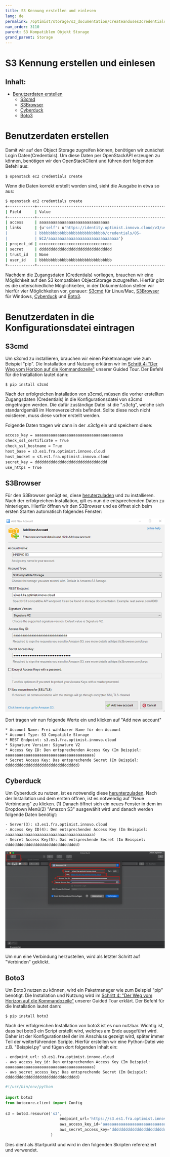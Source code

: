 ```yaml
---
title: S3 Kennung erstellen und einlesen
lang: de
permalink: /optimist/storage/s3_documentation/createanduses3credentials/
nav_order: 3110
parent: S3 Kompatiblen Objekt Storage
grand_parent: Storage
---
```


S3 Kennung erstellen und einlesen
=================================================

Inhalt:
---------
- [Benutzerdaten erstellen](#benutzerdatenerstellen)
	- [S3cmd](#s3cmd)
	- [S3Browser](#s3browser)
	- [Cyberduck](#cyberduck)
	- [Boto3](#boto3)

# Benutzerdaten erstellen

Damit wir auf den Object Storage zugreifen können, benötigen wir zunächst Login Daten(Credentials).
Um diese Daten per OpenStackAPI erzeugen zu können, benötigen wir den OpenStackClient und führen dort folgenden Befehl aus:

`$ openstack ec2 credentials create`

Wenn die Daten korrekt erstellt worden sind, sieht die Ausgabe in etwa so aus:

```bash
$ openstack ec2 credentials create
+------------+-----------------------------------------------------------------+
| Field      | Value                                                           |
+------------+-----------------------------------------------------------------+
| access     | aaaaaaaaaaaaaaaaaaaaaaaaaaaaaaa                                 |
| links      | {u'self': u'https://identity.optimist.innovo.cloud/v3/users/bbb |
|            | bbbbbbbbbbbbbbbbbbbbbbbbbbbbb/credentials/OS-                   |
|            | EC2/aaaaaaaaaaaaaaaaaaaaaaaaaaaaaaa'}                           |
| project_id | cccccccccccccccccccccccccccccccc                                |
| secret     | dddddddddddddddddddddddddddddddd                                |
| trust_id   | None                                                            |
| user_id    | bbbbbbbbbbbbbbbbbbbbbbbbbbbbbbbb                                |
+------------+-----------------------------------------------------------------+
```
Nachdem die Zugangsdaten (Credentials) vorliegen, brauchen wir eine Möglichkeit auf den S3 kompatiblen ObjectStorage zuzugreifen.
Hierfür gibt es die unterschiedliche Möglichkeiten, in der Dokumentation stellen wir hierfür vier Möglichkeiten vor, genauer: [S3cmd](https://s3tools.org/s3cmd) für Linux/Mac, [S3Browser](https://s3browser.com/) für  Windows, [Cyberduck](https://cyberduck.io/) und [Boto3](https://boto3.amazonaws.com/v1/documentation/api/latest/index.html).

# Benutzerdaten in die Konfigurationsdatei eintragen

## S3cmd

Um s3cmd zu installieren, brauchen wir einen Paketmanager wie zum Beispiel "pip". Die Installation und Nutzung erklären wir im [Schritt 4: "Der Weg vom Horizon auf die Kommandozeile"](/optimist/guided_tour/step04/) unserer Guided Tour.
Der Befehl für die Installation lautet dann:

```
$ pip install s3cmd
```

Nach der erfolgreichen Installation von s3cmd, müssen die vorher erstellten Zugangsdaten (Credentials) in die Konfigurationsdatei von s3cmd eingetragen werden.
Die dafür zuständige Datei ist die ".s3cfg", welche sich standardgemäß im Homeverzeichnis befindet. Sollte diese noch nicht existieren, muss diese vorher erstellt werden.

Folgende Daten tragen wir dann in der .s3cfg ein und speichern diese:

```bash
access_key = aaaaaaaaaaaaaaaaaaaaaaaaaaaaaaaaaaaaaaa
check_ssl_certificate = True
check_ssl_hostname = True
host_base = s3.es1.fra.optimist.innovo.cloud
host_bucket = s3.es1.fra.optimist.innovo.cloud
secret_key = dddddddddddddddddddddddddddddddd
use_https = True
```

## S3Browser

Für den S3Browser genügt es, diese [heruterzuladen](https://s3browser.com/) und zu installieren.
Nach der erfolgreichen Installation, gilt es nun die entsprechenden Daten zu hinterlegen.
Hierfür öffnen wir den S3Browser und es öffnet sich beim ersten Starten automatisch folgendes Fenster:

![](attachments/CreateAndUseS3Credentials_S3Browser.png)

Dort tragen wir nun folgende Werte ein und klicken auf "Add new account"
```
* Account Name: Frei wählbarer Name für den Account
* Account Type: S3 Compatible Storage
* REST Endpoint: s3.es1.fra.optimist.innovo.cloud
* Signature Version: Signature V2
* Access Key ID: Den entsprechenden Access Key (Im Beispiel: aaaaaaaaaaaaaaaaaaaaaaaaaaaaaaaaaaaaaaa)
* Secret Access Key: Das entsprechende Secret (Im Beispiel: dddddddddddddddddddddddddddddddd)
```

## Cyberduck

Um Cyberduck zu nutzen, ist es notwendig diese [herunterzuladen](https://cyberduck.io/).
Nach der Installation und dem ersten öffnen, ist es notwendig auf "Neue Verbindung" zu klicken. (1)
Danach öffnet sich ein neues Fenster in dem im Dropdown Menü(2) "Amazon S3" ausgewählt wird und danach werden folgende Daten benötigt:

	- Server(3): s3.es1.fra.optimist.innovo.cloud
	- Access Key ID(4): Den entsprechenden Access Key (Im Beispiel: aaaaaaaaaaaaaaaaaaaaaaaaaaaaaaaaaaaaaaa)
	- Secret Access Key(5): Das entsprechende Secret (Im Beispiel: dddddddddddddddddddddddddddddddd)

![](attachments/CreateAndUseS3Crendentials_Cyberduck.png)

Um nun eine Verbindung herzustellen, wird als letzter Schritt auf "Verbinden" geklickt.

## Boto3

Um Boto3 nutzen zu können, wird ein Paketmanager wie zum Beispiel "pip" benötigt. Die Installation und Nutzung wird im [Schritt 4: "Der Weg vom Horizon auf die Kommandozeile"](/optimist/guided_tour/step04/) unserer Guided Tour erklärt.
Der Befehl für die Installation lautet dann:

```
$ pip install boto3
```

Nach der erfolgreichen Installation von boto3 ist es nun nutzbar.
Wichtig ist, dass bei boto3 ein Script erstellt wird, welches am Ende ausgeführt wird.
Daher ist der Konfigurationsteil der im Anschluss gezeigt wird, später immer Teil der weiterführenden Scripte.
Hierfür erstellen wir eine Python-Datei wie z.B. "Beispiel.py" und fügen dort folgenden Inhalt ein:

	- endpoint_url: s3.es1.fra.optimist.innovo.cloud
	- aws_access_key_id: Den entsprechenden Access Key (Im Beispiel: aaaaaaaaaaaaaaaaaaaaaaaaaaaaaaaaaaaaaaa)
	- aws_secret_access_key: Das entsprechende Secret (Im Beispiel: dddddddddddddddddddddddddddddddd)

```python
#!/usr/bin/env/python

import boto3
from botocore.client import Config

s3 = boto3.resource('s3',
                        endpoint_url='https://s3.es1.fra.optimist.innovo.cloud',
                        aws_access_key_id='aaaaaaaaaaaaaaaaaaaaaaaaaaaaaaaaaaaaaaa',
                        aws_secret_access_key='dddddddddddddddddddddddddddddddd',
                    )
```

Dies dient als Startpunkt und wird in den folgenden Skripten referenziert und verwendet.

